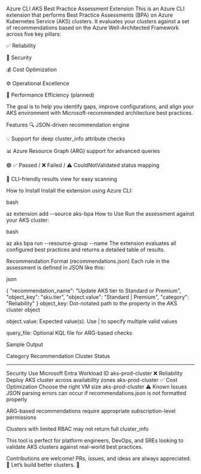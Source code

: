 Azure CLI AKS Best Practice Assessment Extension
This is an Azure CLI extension that performs Best Practice Assessments (BPA) on Azure Kubernetes Service (AKS) clusters.
It evaluates your clusters against a set of recommendations based on the Azure Well-Architected Framework across five key pillars:

✅ Reliability

🔐 Security

💰 Cost Optimization

⚙️ Operational Excellence

🚀 Performance Efficiency (planned)

The goal is to help you identify gaps, improve configurations, and align your AKS environment with Microsoft-recommended architecture best practices.

Features
🔍 JSON-driven recommendation engine

💡 Support for deep cluster_info attribute checks

📊 Azure Resource Graph (ARG) support for advanced queries

🟢 ✅ Passed / ❌ Failed / ⚠️ CouldNotValidated status mapping

🧪 CLI-friendly results view for easy scanning

How to Install
Install the extension using Azure CLI:

bash

az extension add --source aks-bpa
How to Use
Run the assessment against your AKS cluster:

bash

az aks bpa run --resource-group <resource-group-name> --name <aks-cluster-name>
The extension evaluates all configured best practices and returns a detailed table of results.

Recommendation Format (recommendations.json)
Each rule in the assessment is defined in JSON like this:

json

{
  "recommendation_name": "Update AKS tier to Standard or Premium",
  "object_key": "sku.tier",
  "object.value": "Standard | Premium",
  "category": "Reliability"
}
object_key: Dot-notated path to the property in the AKS cluster object

object.value: Expected value(s). Use | to specify multiple valid values

query_file: Optional KQL file for ARG-based checks

Sample Output

Category           Recommendation                                          Cluster                 Status
-----------------  ------------------------------------------------------  ----------------------  -------
Security           Use Microsoft Entra Workload ID                        aks-prod-cluster        ❌
Reliability        Deploy AKS cluster across availability zones           aks-prod-cluster        ✅
Cost Optimization  Choose the right VM size                               aks-prod-cluster        ⚠️
Known Issues
JSON parsing errors can occur if recommendations.json is not formatted properly

ARG-based recommendations require appropriate subscription-level permissions

Clusters with limited RBAC may not return full cluster_info

This tool is perfect for platform engineers, DevOps, and SREs looking to validate AKS clusters against real-world best practices.

Contributions are welcome! PRs, issues, and ideas are always appreciated. 🙏
Let’s build better clusters. 🚀
